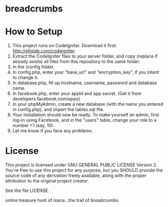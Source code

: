 breadcrumbs
===========
How to Setup
============
1. This project runs on CodeIgniter. Download it first: http://ellislab.com/codeigniter
2. Extract the CodeIgniter files to your server folder, and copy (replace if already exists) all files from this repository to the same folder.
3. In the /config folder,
  1. In config.php, enter your "base_url" and "encryption_key", if you intent to change it.
  2. In database.php, fill up hostname, username, password and database name.
  3. In facebook.php, enter your appId and app secret. (Get it from developers.facebook.com/apps)
4. In your phpMyAdmin, create a new database (with the name you entered in config.php), and import the tables.sql file.
5. Your installation should now be ready. To make yourself an admin, first log-in using Facebook, and in the "users" table, change your role to a number >1 (say, 10).
6. Let me know if you face any problems.

License
=======
This project is licensed under GNU GENERAL PUBLIC LICENSE Version 2.
You're free to use this project for any purpose, but you
SHOULD provide the source code of any derivation freely available,
along with the proper attribution to the original project creator.

See the file LICENSE.

online treasure hunt of mace...the trail of breadcrumbs
